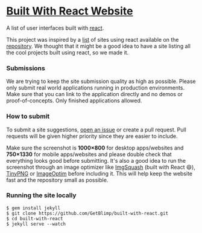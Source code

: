 # [Built With React Website](http://builtwithreact.io)

A list of user interfaces built with [react](http://facebook.github.io/react/).

This project was inspired by a [list](https://github.com/facebook/react/wiki/Sites-Using-React) of sites using react available on the [repository](https://github.com/facebook/react/). We thought that it might be a good idea to have a site listing all the cool projects built using react, so we made it.

### Submissions
We are trying to keep the site submission quality as high as possible. Please only submit real world applications running in production environments. Make sure that you can link to the application directly and no demos or proof-of-concepts. Only finished applications allowed.

### How to submit
To submit a site suggestions, [open an issue](https://github.com/GetBlimp/built-with-react/issues/new) or create a pull request. Pull requests will be given higher priority since they are easier to include.

Make sure the screenshot is **1000×800** for desktop apps/websites and **750×1330** for mobile apps/websites and please double check that everything looks good before submitting. It's also a good idea to run the screenshot through an image optimizer like [ImgSquash](https://imgsquash.com/) (built with React :smile:), [TinyPNG](https://tinypng.com/) or [ImageOptim](https://imageoptim.com/) before including it. This will help keep the website fast and the repository small as possible.

### Running the site locally
```
$ gem install jekyll
$ git clone https://github.com/GetBlimp/built-with-react.git
$ cd built-with-react
$ jekyll serve --watch
```
